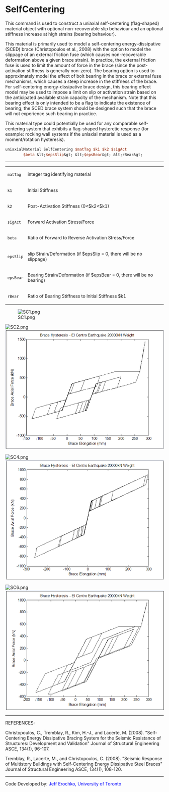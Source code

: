 # SelfCentering

<p>This command is used to construct a uniaxial self-centering
(flag-shaped) material object with optional non-recoverable slip
behaviour and an optional stiffness increase at high strains (bearing
behaviour).</p>
<p>This material is primarily used to model a self-centering
energy-dissipative (SCED) brace (Christopoulos et al., 2008) with the
option to model the slippage of an external friction fuse (which causes
non-recoverable deformation above a given brace strain). In practice,
the external friction fuse is used to limit the amount of force in the
brace (since the post-activation stiffness is generally non-zero). The
bearing option is used to approximately model the effect of bolt bearing
in the brace or external fuse mechanisms, which causes a steep increase
in the stiffness of the brace. For self-centering energy-dissipative
brace design, this bearing effect model may be used to impose a limit on
slip or activation strain based on the anticipated available strain
capacity of the mechanism. Note that this bearing effect is only
intended to be a flag to indicate the existence of bearing; the SCED
brace system should be designed such that the brace will not experience
such bearing in practice.</p>
<p>This material type could potentially be used for any comparable
self-centering system that exhibits a flag-shaped hysteretic response
(for example: rocking wall systems if the uniaxial material is used as a
moment/rotation hysteresis).</p>

```tcl
uniaxialMaterial SelfCentering $matTag $k1 $k2 $sigAct
        $beta &lt;$epsSlip&gt; &lt;$epsBear&gt; &lt;rBear&gt;
```
<hr />
<table>
<tbody>
<tr class="odd">
<td><code class="parameter-table-variable">matTag</code></td>
<td><p>integer tag identifying material</p></td>
</tr>
<tr class="even">
<td><p><code class="parameter-table-variable">k1</code></p></td>
<td><p>Initial Stiffness</p></td>
</tr>
<tr class="odd">
<td><p><code class="parameter-table-variable">k2</code></p></td>
<td><p>Post-Activation Stiffness (0&lt;$k2&lt;$k1)</p></td>
</tr>
<tr class="even">
<td><code class="parameter-table-variable">sigAct</code></td>
<td><p>Forward Activation Stress/Force</p></td>
</tr>
<tr class="odd">
<td><code class="parameter-table-variable">beta</code></td>
<td><p>Ratio of Forward to Reverse Activation Stress/Force</p></td>
</tr>
<tr class="even">
<td><code class="parameter-table-variable">epsSlip</code></td>
<td><p>slip Strain/Deformation (if $epsSlip = 0, there will be no
slippage)</p></td>
</tr>
<tr class="odd">
<td><code class="parameter-table-variable">epsBear</code></td>
<td><p>Bearing Strain/Deformation (if $epsBear = 0, there will be no
bearing)</p></td>
</tr>
<tr class="even">
<td><code class="parameter-table-variable">rBear</code></td>
<td><p>Ratio of Bearing Stiffness to Initial Stiffness $k1</p></td>
</tr>
</tbody>
</table>
<figure>
<img src="/OpenSeesRT/contrib/static/SC1.png" title="SC1.png" alt="SC1.png" />
<figcaption aria-hidden="true">SC1.png</figcaption>
</figure>
<p><img src="/OpenSeesRT/contrib/static/SC2.png" title="SC2.png" alt="SC2.png" /> <img
src="SC3.png" title="SC3.png" alt="SC3.png" /></p>
<p><img src="/OpenSeesRT/contrib/static/SC4.png" title="SC4.png" alt="SC4.png" /> <img
src="SC5.png" title="SC5.png" alt="SC5.png" /></p>
<p><img src="/OpenSeesRT/contrib/static/SC6.png" title="SC6.png" alt="SC6.png" /> <img
src="SC7.png" title="SC7.png" alt="SC7.png" /></p>
<hr />
<p>REFERENCES:</p>
<p>Christopoulos, C., Tremblay, R., Kim, H.-J., and Lacerte, M. (2008).
"Self-Centering Energy Dissipative Bracing System for the Seismic
Resistance of Structures: Development and Validation" Journal of
Structural Engineering ASCE, 134(1), 96-107.</p>
<p>Tremblay, R., Lacerte, M., and Christopoulos, C. (2008). "Seismic
Response of Multistory Buildings with Self-Centering Energy Dissipative
Steel Braces" Journal of Structural Engineering ASCE, 134(1),
108-120.</p>
<hr />
<p>Code Developed by: <span style="color:blue"> Jeff Erochko,
University of Toronto</span></p>
